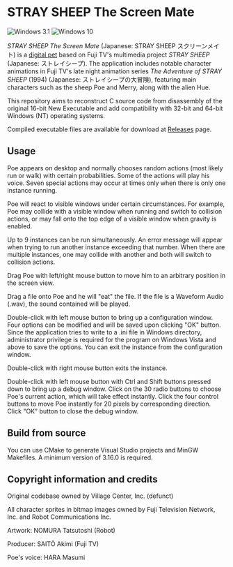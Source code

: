 <meta charset="UTF-8">

# STRAY SHEEP The Screen Mate

![Windows 3.1](/../images/Windows3.1.png?raw=true) ![Windows 10](/../images/Windows10.png?raw=true)

_STRAY SHEEP The Screen Mate_ (Japanese: STRAY SHEEP スクリーンメイト) is a [digital pet](https://en.wikipedia.org/wiki/Digital_pet) based on Fuji TV's multimedia project _STRAY SHEEP_ (Japanese: ストレイシープ). The application includes notable character animations in Fuji TV's late night animation series _The Adventure of STRAY SHEEP_ (1994) (Japanese: ストレイシープの大冒険), featuring main characters such as the sheep Poe and Merry, along with the alien Hue.

This repository aims to reconstruct C source code from disassembly of the original 16-bit New Executable and add compatibility with 32-bit and 64-bit Windows (NT) operating systems.

Compiled executable files are available for download at [Releases](https://github.com/lwu309/Scmpoo/releases) page.

## Usage

Poe appears on desktop and normally chooses random actions (most likely run or walk) with certain probabilities. Some of the actions will play his voice. Seven special actions may occur at times only when there is only one instance running.

Poe will react to visible windows under certain circumstances. For example, Poe may collide with a visible window when running and switch to collision actions, or may fall onto the top edge of a visible window when gravity is enabled.

Up to 9 instances can be run simultaneously. An error message will appear when trying to run another instance exceeding that number. When there are multiple instances, one may collide with another and both will switch to collision actions.

Drag Poe with left/right mouse button to move him to an arbitrary position in the screen view.

Drag a file onto Poe and he will "eat" the file. If the file is a Waveform Audio (.wav), the sound contained will be played.

Double-click with left mouse button to bring up a configuration window. Four options can be modified and will be saved upon clicking "OK" button. Since the application tries to write to a .ini file in Windows directory, administrator privilege is required for the program on Windows Vista and above to save the options. You can exit the instance from the configuration window.

Double-click with right mouse button exits the instance.

Double-click with left mouse button with Ctrl and Shift buttons pressed down to bring up a debug window. Click on the 30 radio buttons to choose Poe's current action, which will take effect instantly. Click the four control buttons to move Poe instantly for 20 pixels by corresponding direction. Click "OK" button to close the debug window.

## Build from source

You can use CMake to generate Visual Studio projects and MinGW Makefiles. A minimum version of 3.16.0 is required.

## Copyright information and credits

Original codebase owned by Village Center, Inc. (defunct)

All character sprites in bitmap images owned by Fuji Television Network, Inc. and Robot Communications Inc.

Artwork: NOMURA Tatsutoshi (Robot)

Producer: SAITŌ Akimi (Fuji TV)

Poe's voice: HARA Masumi
